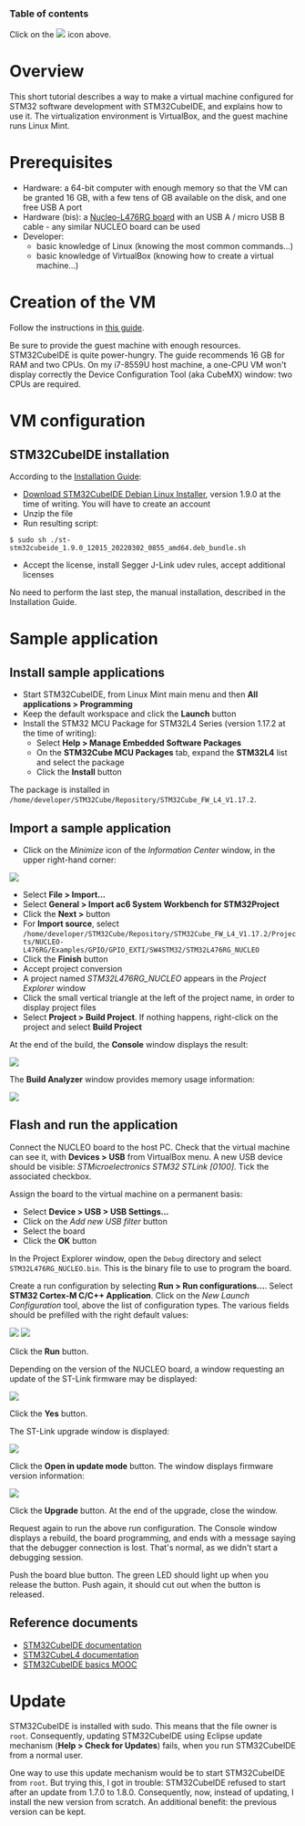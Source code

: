 ### Table of contents

Click on the ![](images/tocIcon.png) icon above.

# Overview

This short tutorial describes a way to make a virtual machine configured for STM32 software development with STM32CubeIDE, and explains how to use it. The virtualization environment is VirtualBox, and the guest machine runs Linux Mint.

# Prerequisites

* Hardware: a 64-bit computer with enough memory so that the VM can be granted 16 GB, with a few tens of GB available on the disk, and one free USB A port
* Hardware (bis): a [Nucleo-L476RG board](https://www.st.com/content/st_com/en/products/evaluation-tools/product-evaluation-tools/mcu-mpu-eval-tools/stm32-mcu-mpu-eval-tools/stm32-nucleo-boards/nucleo-l476rg.html) with an USB A / micro USB B cable - any similar NUCLEO board can be used
* Developer: 
  * basic knowledge of Linux (knowing the most common commands...)
  * basic knowledge of VirtualBox (knowing how to create a virtual machine...)

# Creation of the VM

Follow the instructions in [this guide](https://github.com/PascalBod/lm-vm).

Be sure to provide the guest machine with enough resources. STM32CubeIDE is quite power-hungry. The guide recommends 16 GB for RAM and two CPUs. On my i7-8559U host machine, a one-CPU VM won't display correctly the Device Configuration Tool (aka CubeMX) window: two CPUs are required.

# VM configuration

## STM32CubeIDE installation

According to the [Installation Guide](https://my.st.com/resource/en/user_manual/dm00603964-stm32cubeide-installation-guide-stmicroelectronics.pdf):
* [Download STM32CubeIDE Debian Linux Installer](https://www.st.com/content/st_com/en/products/development-tools/software-development-tools/stm32-software-development-tools/stm32-ides/stm32cubeide.html), version 1.9.0 at the time of writing. You will have to create an account
* Unzip the file
* Run resulting script:

```shell
$ sudo sh ./st-stm32cubeide_1.9.0_12015_20220302_0855_amd64.deb_bundle.sh
```

* Accept the license, install Segger J-Link udev rules, accept additional licenses

No need to perform the last step, the manual installation, described in the Installation Guide.

# Sample application

## Install sample applications

* Start STM32CubeIDE, from Linux Mint main menu and then **All applications > Programming**
* Keep the default workspace and click the **Launch** button
* Install the STM32 MCU Package for STM32L4 Series (version 1.17.2 at the time of writing):
  * Select **Help > Manage Embedded Software Packages**
  * On the **STM32Cube MCU Packages** tab, expand the **STM32L4** list and select the package
  * Click the **Install** button

The package is installed in `/home/developer/STM32Cube/Repository/STM32Cube_FW_L4_V1.17.2`.

## Import a sample application

* Click on the *Minimize* icon of the *Information Center* window, in the upper right-hand corner:

<img src="images/minimize.png">

* Select **File > Import...**
* Select **General > Import ac6 System Workbench for STM32Project**
* Click the **Next >** button
* For **Import source**, select `/home/developer/STM32Cube/Repository/STM32Cube_FW_L4_V1.17.2/Projects/NUCLEO-L476RG/Examples/GPIO/GPIO_EXTI/SW4STM32/STM32L476RG_NUCLEO`
* Click the **Finish** button
* Accept project conversion
* A project named *STM32L476RG_NUCLEO* appears in the *Project Explorer* window
* Click the small vertical triangle at the left of the project name, in order to display project files
* Select **Project > Build Project**. If nothing happens, right-click on the project and select **Build Project**

At the end of the build, the **Console** window displays the result:

<a href="images/console.png"><img src="images/console-medium.png"></a>

The **Build Analyzer** window provides memory usage information:

<a href="images/buildAnalyzer.png"><img src="images/buildAnalyzer-medium.png"></a>

## Flash and run the application

Connect the NUCLEO board to the host PC. Check that the virtual machine can see it, with **Devices > USB** from VirtualBox menu. A new USB device should be visible: *STMicroelectronics STM32 STLink [0100]*. Tick the associated checkbox.

Assign the board to the virtual machine on a permanent basis:
* Select **Device > USB > USB Settings...**
* Click on the *Add new USB filter* button
* Select the board
* Click the **OK** button

In the Project Explorer window, open the `Debug` directory and select `STM32L476RG_NUCLEO.bin`. This is the binary file to use to program the board.

Create a run configuration by selecting **Run > Run configurations...**. Select **STM32 Cortex-M C/C++ Application**. 
Click on the *New Launch Configuration* tool, above the list of configuration types. The various fields should be prefilled with the right default values:

<a href="images/runConfigurationsMain.png"><img src="images/runConfigurationsMain-medium.png"></a>
<a href="images/runConfigurationsDebugger.png"><img src="images/runConfigurationsDebugger-medium.png"></a>

Click the **Run** button.

Depending on the version of the NUCLEO board, a window requesting an update of the ST-Link firmware may be displayed:

<a href="images/stLinkFirmwareVerification.png"><img src="images/stLinkFirmwareVerification-medium.png"></a>

Click the **Yes** button.

The ST-Link upgrade window is displayed:

<a href="images/stLinkUpgrade.png"><img src="images/stLinkUpgrade-medium.png"></a>

Click the **Open in update mode** button. The window displays firmware version information:

<a href="images/stLinkUpgradeUpdate.png"><img src="images/stLinkUpgradeUpdate-medium.png"></a>

Click the **Upgrade** button. At the end of the upgrade, close the window.

Request again to run the above run configuration. The Console window displays a rebuild, the board programming, and ends with a message saying that the debugger connection is lost. That's normal, as we didn't start a debugging session.

Push the board blue button. The green LED should light up when you release the button. Push again, it should cut out when the button is released.

## Reference documents

* [STM32CubeIDE documentation](https://www.st.com/content/st_com/en/products/development-tools/software-development-tools/stm32-software-development-tools/stm32-ides/stm32cubeide.html#documentation)
* [STM32CubeL4 documentation](https://www.st.com/content/st_com/en/products/embedded-software/mcu-mpu-embedded-software/stm32-embedded-software/stm32cube-mcu-mpu-packages/stm32cubel4.html#documentation)
* [STM32CubeIDE basics MOOC](https://www.st.com/content/st_com/en/support/learning/stm32-education/stm32-moocs/STM32CubeIDE_basics_MOOC.html)

# Update

STM32CubeIDE is installed with sudo. This means that the file owner is `root`. Consequently, updating STM32CubeIDE using Eclipse update mechanism (**Help > Check for Updates**) fails, when you run STM32CubeIDE from a normal user.

One way to use this update mechanism would be to start STM32CubeIDE from `root`. But trying this, I got in trouble: STM32CubeIDE refused to start after an update from 1.7.0 to 1.8.0. Consequently, now, instead of updating, I install the new version from scratch. An additional benefit: the previous version can be kept.